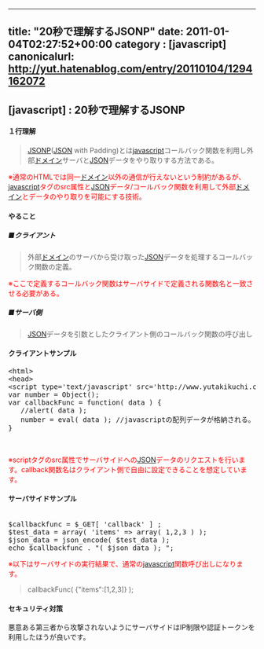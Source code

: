 
---
title: "20秒で理解するJSONP"
date: 2011-01-04T02:27:52+00:00
category : [javascript]
canonicalurl: http://yut.hatenablog.com/entry/20110104/1294162072
---

## [javascript] : 20秒で理解するJSONP


<div class="section">
<h4>１行理解</h4>

<blockquote>
    <p><a class="keyword" href="http://d.hatena.ne.jp/keyword/JSONP">JSONP</a>(<a class="keyword" href="http://d.hatena.ne.jp/keyword/JSON">JSON</a> with Padding)とは<a class="keyword" href="http://d.hatena.ne.jp/keyword/javascript">javascript</a>コールバック関数を利用し外部<a class="keyword" href="http://d.hatena.ne.jp/keyword/%A5%C9%A5%E1%A5%A4%A5%F3">ドメイン</a>サーバと<a class="keyword" href="http://d.hatena.ne.jp/keyword/JSON">JSON</a>データをやり取りする方法である。</p>

</blockquote>
<p><span style="color:#FF0000;">※通常のHTMLでは同一<a class="keyword" href="http://d.hatena.ne.jp/keyword/%A5%C9%A5%E1%A5%A4%A5%F3">ドメイン</a>以外の通信が行えないという制約があるが、<a class="keyword" href="http://d.hatena.ne.jp/keyword/javascript">javascript</a>タグのsrc属性と<a class="keyword" href="http://d.hatena.ne.jp/keyword/JSON">JSON</a>データ/コールバック関数を利用して外部<a class="keyword" href="http://d.hatena.ne.jp/keyword/%A5%C9%A5%E1%A5%A4%A5%F3">ドメイン</a>とデータのやり取りを可能にする技術。</span></p><p></p>

</div>
<div class="section">
<h4>やること</h4>

<div class="section">
<h5>■クライアント</h5>

<blockquote>
    <p>外部<a class="keyword" href="http://d.hatena.ne.jp/keyword/%A5%C9%A5%E1%A5%A4%A5%F3">ドメイン</a>のサーバから受け取った<a class="keyword" href="http://d.hatena.ne.jp/keyword/JSON">JSON</a>データを処理するコールバック関数の定義。</p>

</blockquote>
<p><span style="color:#FF0000;">※ここで定義するコールバック関数はサーバサイドで定義される関数名と一致させる必要がある。</span><br />
</p>

</div>
<div class="section">
<h5>■サーバ側</h5>

<blockquote>
    <p><a class="keyword" href="http://d.hatena.ne.jp/keyword/JSON">JSON</a>データを引数としたクライアント側のコールバック関数の呼び出し</p>

</blockquote>

</div>
</div>
<div class="section">
<h4>クライアントサンプル</h4>
<pre class="hljs html" data-lang="html" data-unlink><span class="synIdentifier"><</span><span class="synStatement">html</span><span class="synIdentifier">></span>
<span class="synIdentifier"><</span><span class="synStatement">head</span><span class="synIdentifier">></span>
<span class="synIdentifier"><</span><span class="synStatement">script</span><span class="synIdentifier"> </span><span class="synType">type</span><span class="synIdentifier">=</span><span class="synConstant">'text/javascript'</span><span class="synIdentifier"> </span><span class="synType">src</span><span class="synIdentifier">=</span><span class="synConstant">'http://www.yutakikuchi.com/jsonp/data.dat?callback=callbackFunc'</span><span class="synIdentifier"> /></span>
<span class="synIdentifier">var</span><span class="synSpecial"> </span><span class="synType">number</span><span class="synSpecial"> = </span><span class="synType">Object</span>()<span class="synSpecial">;</span>
<span class="synIdentifier">var</span><span class="synSpecial"> callbackFunc = </span><span class="synIdentifier">function</span>(<span class="synSpecial"> data </span>)<span class="synSpecial"> </span><span class="synIdentifier">{</span>
<span class="synSpecial">   </span><span class="synComment">//alert( data );</span>
<span class="synSpecial">   </span><span class="synType">number</span><span class="synSpecial"> = eval</span>(<span class="synSpecial"> data </span>)<span class="synSpecial">; </span><span class="synComment">//javascriptの配列データが格納される。</span>
<span class="synIdentifier">}</span>
<span class="synSpecial"></head></span>
<span class="synSpecial"></html></span>
</pre><p><span style="color:#FF0000;">※scriptタグのsrc属性でサーバサイドへの<a class="keyword" href="http://d.hatena.ne.jp/keyword/JSON">JSON</a>データのリクエストを行います。callback関数名はクライアント側で自由に設定できることを想定しています。</span></p><p></p>

</div>
<div class="section">
<h4>サーバサイドサンプル</h4>
<pre class="hljs php" data-lang="php" data-unlink><span class="synSpecial"><?php</span> 
<span class="synStatement">$</span><span class="synIdentifier">callbackfunc</span> <span class="synStatement">=</span> <span class="synStatement">$</span><span class="synIdentifier">_GET</span><span class="synSpecial">[</span> '<span class="synConstant">callback</span>' <span class="synSpecial">]</span> ;
<span class="synStatement">$</span><span class="synIdentifier">test_data</span> <span class="synStatement">=</span> <span class="synType">array</span><span class="synSpecial">(</span> '<span class="synConstant">items</span>' <span class="synStatement">=></span> <span class="synType">array</span><span class="synSpecial">(</span> <span class="synConstant">1</span>,<span class="synConstant">2</span>,<span class="synConstant">3</span> <span class="synSpecial">)</span> <span class="synSpecial">)</span>;
<span class="synStatement">$</span><span class="synIdentifier">json_data</span> <span class="synStatement">=</span> json_encode<span class="synSpecial">(</span> <span class="synStatement">$</span><span class="synIdentifier">test_data</span> <span class="synSpecial">)</span>;
<span class="synPreProc">echo</span> <span class="synStatement">$</span><span class="synIdentifier">callbackfunc</span> <span class="synStatement">.</span> "<span class="synConstant">( </span><span class="synStatement">$</span><span class="synIdentifier">json_data</span><span class="synConstant"> ); </span>";
</pre><p><span style="color:#FF0000;">※以下はサーバサイドの実行結果で、通常の<a class="keyword" href="http://d.hatena.ne.jp/keyword/javascript">javascript</a>関数呼び出しになります。</span></p>

<blockquote>
    <p>callbackFunc( {"items":[1,2,3]} ); </p>

</blockquote>

</div>
<div class="section">
<h4>セキュリティ対策</h4>
<p>悪意ある第三者から攻撃されないようにサーバサイドはIP制限や認証トークンを利用したほうが良いです。</p>

</div>

